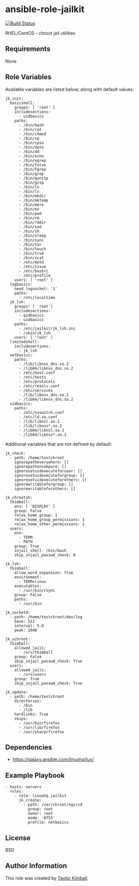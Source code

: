 # ansible-role-jailkit

[![Build Status](https://travis-ci.org/linuxhq/ansible-role-jailkit.svg?branch=master)](https://travis-ci.org/linuxhq/ansible-role-jailkit)

RHEL/CentOS - chroot jail utilities

## Requirements

None

## Role Variables

Available variables are listed below, along with default values:

    jk_init:
      basicshell:
        groups: [ 'root' ]
        includesections:
          - uidbasics
        paths:
          - /bin/bash
          - /bin/cat
          - /bin/chmod
          - /bin/cp
          - /bin/cpio
          - /bin/date
          - /bin/dd
          - /bin/echo
          - /bin/egrep
          - /bin/false
          - /bin/fgrep
          - /bin/grep
          - /bin/gunzip
          - /bin/gzip
          - /bin/ln
          - /bin/ls
          - /bin/mkdir
          - /bin/mktemp
          - /bin/more
          - /bin/mv
          - /bin/pwd
          - /bin/rm
          - /bin/rmdir
          - /bin/sed
          - /bin/sh
          - /bin/sleep
          - /bin/sync
          - /bin/tar
          - /bin/touch
          - /bin/true
          - /bin/zcat
          - /etc/motd
          - /etc/issue
          - /etc/bashrc
          - /etc/profile
        users: [ 'root' ]
      logbasics:
        need_logsocket: '1'
        paths:
          - /etc/localtime
      jk_lsh:
        groups: [ 'root']
        includesections:
          - gidbasics
          - uidbasics
        paths:
          - /etc/jailkit/jk_lsh.ini
          - /sbin/jk_lsh
        users: [ 'root' ]
      limitedshell:
        includesections:
          - jk_lsh
      netbasics:
        paths:
          - /lib/libnss_dns.so.2
          - /lib64/libnss_dns.so.2
          - /etc/host.conf
          - /etc/hosts
          - /etc/protocols
          - /etc/resolv.conf
          - /etc/services
          - /lib/libnss_dns.so.2
          - /lib64/libnss_dns.so.2
      uidbasics:
        paths:
          - /etc/nsswitch.conf
          - /etc/ld.so.conf
          - /lib/libnsl.so.1
          - /lib/libnss*.so.2
          - /lib64/libnsl.so.1
          - /lib64/libnss*.so.2

Additional variables that are not defined by default:

    jk_check:
      - path: /home/testchroot
        ignorepatheverywhere: []
        ignorepathoncompare: []
        ignoresetuidexecuteforuser: []
        ignoresetuidexecuteforgroup: []
        ignoresetuidexecuteforothers: []
        ignorewritableforgroup: []
        ignorewritableforothers: []

    jk_chrootsh:
      tkimball:
        env: [ 'DISPLAY' ]
        group: False
        relax_home_group: 1
        relax_home_group_permissions: 1
        relax_home_other_permissions: 1
      users:
        env:
          - TERM
          - PATH
        group: True
        injail_shell: /bin/bash
        skip_injail_passwd_check: 0

    jk_lsh:
      tkimball:
        allow_word_expansion: True
        environment:
          - TERM=linux
        executables:
          - /usr/bin/rsync
        group: False
        paths:
          - /usr/bin

    jk_socketd:
      - path: /home/testchroot/dev/log
        base: 512
        interval: 5.0
        peak: 2048

    jk_uchroot:
      tkimball:
        allowed_jails:
          - /srv/tkimball
        group: False
        skip_injail_passwd_check: True
      users:
        allowed_jails:
          - /srv/users
        group: True
        skip_injail_passwd_check: True

    jk_update:
      - path: /home/testchroot
        directories:
          - /bin
          - /lib
        hardlinks: True
        skips:
          - /usr/bin/firefox
          - /usr/lib/firefox
          - /usr/share/firefox

## Dependencies

 * https://galaxy.ansible.com/linuxhq/lux/

## Example Playbook

    - hosts: servers
      roles:
        - role: linuxhq.jailkit
          jk_create:
            - path: /var/chroot/ngircd
              group: root
              owner: root
              mode: '0755'
              profile: netbasics

## License

BSD

## Author Information

This role was created by [Taylor Kimball](http://www.linuxhq.org).
